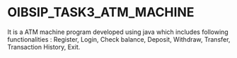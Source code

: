 # OIBSIP_TASK3_ATM_MACHINE
It is a ATM machine program developed using java which includes following functionalities : Register, Login, Check balance, Deposit, Withdraw, Transfer, Transaction History, Exit.
